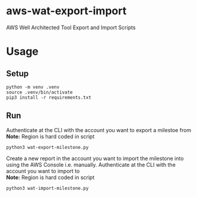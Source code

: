 # aws-wat-export-import
AWS Well Architected Tool Export and Import Scripts

# Usage
## Setup
```
python -m venv .venv
source .venv/bin/activate
pip3 install -r requirements.txt
```

## Run
Authenticate at the CLI with the account you want to export a milestoe from  
**Note:** Region is hard coded in script
```
python3 wat-export-milestone.py
```

Create a new report in the account you want to import the milestone into using the AWS Console i.e. manually.
Authenticate at the CLI with the account you want to import to  
**Note:** Region is hard coded in script
```
python3 wat-import-milestone.py
```
